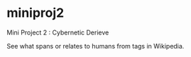 # miniproj2

Mini Project 2 : Cybernetic Derieve

See what spans or relates to humans from tags in Wikipedia. 